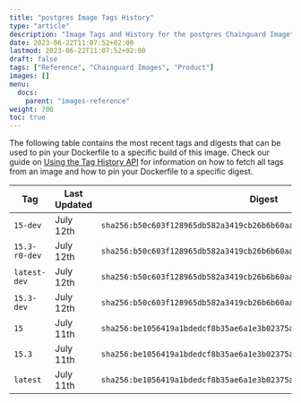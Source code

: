 ```yaml
---
title: "postgres Image Tags History"
type: "article"
description: "Image Tags and History for the postgres Chainguard Image"
date: 2023-06-22T11:07:52+02:00
lastmod: 2023-06-22T11:07:52+02:00
draft: false
tags: ["Reference", "Chainguard Images", "Product"]
images: []
menu:
  docs:
    parent: "images-reference"
weight: 700
toc: true
---
```


The following table contains the most recent tags and digests that can be used to pin your Dockerfile to a specific build of this image. Check our guide on [Using the Tag History API](/chainguard/chainguard-images/using-the-tag-history-api/) for information on how to fetch all tags from an image and how to pin your Dockerfile to a specific digest.

| Tag           | Last Updated | Digest                                                                    |
|---------------|--------------|---------------------------------------------------------------------------|
| `15-dev`      | July 12th    | `sha256:b50c603f128965db582a3419cb26b6b60aa58350d0ef6bbda0286a585018a054` |
| `15.3-r0-dev` | July 12th    | `sha256:b50c603f128965db582a3419cb26b6b60aa58350d0ef6bbda0286a585018a054` |
| `latest-dev`  | July 12th    | `sha256:b50c603f128965db582a3419cb26b6b60aa58350d0ef6bbda0286a585018a054` |
| `15.3-dev`    | July 12th    | `sha256:b50c603f128965db582a3419cb26b6b60aa58350d0ef6bbda0286a585018a054` |
| `15`          | July 11th    | `sha256:be1056419a1bdedcf8b35ae6a1e3b02375a8f00b5b0532d42eea0da346c97bec` |
| `15.3`        | July 11th    | `sha256:be1056419a1bdedcf8b35ae6a1e3b02375a8f00b5b0532d42eea0da346c97bec` |
| `latest`      | July 11th    | `sha256:be1056419a1bdedcf8b35ae6a1e3b02375a8f00b5b0532d42eea0da346c97bec` |
